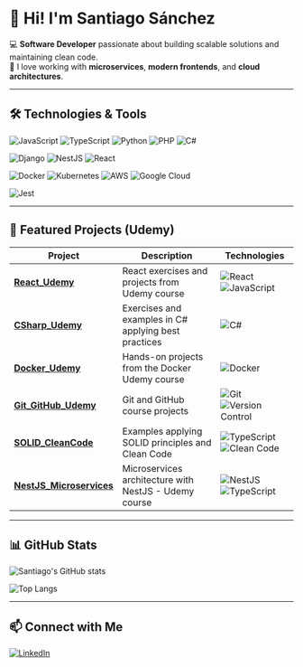 # 👋 Hi! I'm Santiago Sánchez

💻 **Software Developer** passionate about building scalable solutions and maintaining clean code.  
🚀 I love working with **microservices**, **modern frontends**, and **cloud architectures**.  

---

## 🛠️ Technologies & Tools
![JavaScript](https://img.shields.io/badge/JavaScript-F7DF1E?style=for-the-badge&logo=javascript&logoColor=black)
![TypeScript](https://img.shields.io/badge/TypeScript-3178C6?style=for-the-badge&logo=typescript&logoColor=white)
![Python](https://img.shields.io/badge/Python-3776AB?style=for-the-badge&logo=python&logoColor=white)
![PHP](https://img.shields.io/badge/PHP-777BB4?style=for-the-badge&logo=php&logoColor=white)
![C#](https://img.shields.io/badge/C%23-239120?style=for-the-badge&logo=c-sharp&logoColor=white)

![Django](https://img.shields.io/badge/Django-092E20?style=for-the-badge&logo=django&logoColor=white)
![NestJS](https://img.shields.io/badge/NestJS-E0234E?style=for-the-badge&logo=nestjs&logoColor=white)
![React](https://img.shields.io/badge/React-20232A?style=for-the-badge&logo=react&logoColor=61DAFB)

![Docker](https://img.shields.io/badge/Docker-2496ED?style=for-the-badge&logo=docker&logoColor=white)
![Kubernetes](https://img.shields.io/badge/Kubernetes-326CE5?style=for-the-badge&logo=kubernetes&logoColor=white)
![AWS](https://img.shields.io/badge/AWS-FF9900?style=for-the-badge&logo=amazonaws&logoColor=white)
![Google Cloud](https://img.shields.io/badge/Google%20Cloud-4285F4?style=for-the-badge&logo=googlecloud&logoColor=white)

![Jest](https://img.shields.io/badge/Jest-C21325?style=for-the-badge&logo=jest&logoColor=white)

---

## 📂 Featured Projects (Udemy)

| Project | Description | Technologies |
|----------|-------------|-------------|
| [**React_Udemy**](https://github.com/SantiagoEsquivelHub/React-Udemy) | React exercises and projects from Udemy course | ![React](https://img.shields.io/badge/-React-20232A?logo=react&logoColor=61DAFB) ![JavaScript](https://img.shields.io/badge/-JavaScript-F7DF1E?logo=javascript&logoColor=black) |
| [**CSharp_Udemy**](https://github.com/SantiagoEsquivelHub/CSharp_Udemy) | Exercises and examples in C# applying best practices | ![C#](https://img.shields.io/badge/-C%23-239120?logo=c-sharp&logoColor=white) |
| [**Docker_Udemy**](https://github.com/SantiagoEsquivelHub/Docker) | Hands-on projects from the Docker Udemy course | ![Docker](https://img.shields.io/badge/-Docker-2496ED?logo=docker&logoColor=white) |
| [**Git_GitHub_Udemy**](https://github.com/SantiagoEsquivelHub/Git-GitHub-Udemy) | Git and GitHub course projects | ![Git](https://img.shields.io/badge/-Git-F05032?logo=git&logoColor=white) ![Version Control](https://img.shields.io/badge/-Version%20Control-lightgrey) |
| [**SOLID_CleanCode**](https://github.com/SantiagoEsquivelHub/SOLID_CleanCode) | Examples applying SOLID principles and Clean Code | ![TypeScript](https://img.shields.io/badge/-TypeScript-3178C6?logo=typescript&logoColor=white) ![Clean Code](https://img.shields.io/badge/-Clean%20Code-blue) |
| [**NestJS_Microservices**](https://github.com/SantiagoEsquivelHub/NestJS_Microservices) | Microservices architecture with NestJS - Udemy course | ![NestJS](https://img.shields.io/badge/-NestJS-E0234E?logo=nestjs&logoColor=white) ![TypeScript](https://img.shields.io/badge/-TypeScript-3178C6?logo=typescript&logoColor=white) |

---

## 📊 GitHub Stats
![Santiago's GitHub stats](https://github-readme-stats.vercel.app/api?username=SantiagoEsquivelHub&show_icons=true&theme=tokyonight)

![Top Langs](https://github-readme-stats.vercel.app/api/top-langs/?username=SantiagoEsquivelHub&layout=compact&theme=tokyonight)

---

## 📫 Connect with Me
[![LinkedIn](https://img.shields.io/badge/LinkedIn-0077B5?style=for-the-badge&logo=linkedin&logoColor=white)](https://www.linkedin.com/in/ssancheze/)
